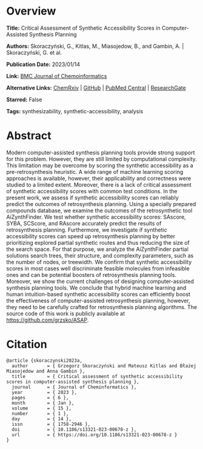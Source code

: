 # Overview
**Title:**
Critical Assessment of Synthetic Accessibility Scores in Computer-Assisted Synthesis Planning

**Authors:**
Skoraczyński, G., Kitlas, M., Miasojedow, B., and Gambin, A. |
Skoraczyński, G. et al.

**Publication Date:**
2023/01/14

**Link:**
[BMC Journal of Chemoinformatics](https://jcheminf.biomedcentral.com/articles/10.1186/s13321-023-00678-z)

**Alternative Links:**
[ChemRxiv](https://chemrxiv.org/engage/chemrxiv/article-details/6366a53fecdad5512dfbd055) |
[GitHub](https://github.com/grzsko/ASAP) |
[PubMed Central](https://pmc.ncbi.nlm.nih.gov/articles/PMC9840255) |
[ResearchGate](https://www.researchgate.net/publication/367149981_Critical_assessment_of_synthetic_accessibility_scores_in_computer-assisted_synthesis_planning)

**Starred:**
False

**Tags:**
synthesizability, synthetic-accessibility, analysis


# Abstract
Modern computer-assisted synthesis planning tools provide strong support for this problem. However, they are still limited by computational complexity.
This limitation may be overcome by scoring the synthetic accessibility as a pre-retrosynthesis heuristic.
A wide range of machine learning scoring approaches is available, however, their applicability and correctness were studied to a limited extent.
Moreover, there is a lack of critical assessment of synthetic accessibility scores with common test conditions.
In the present work, we assess if synthetic accessibility scores can reliably predict the outcomes of retrosynthesis planning.
Using a specially prepared compounds database, we examine the outcomes of the retrosynthetic tool AiZynthFinder.
We test whether synthetic accessibility scores: SAscore, SYBA, SCScore, and RAscore accurately predict the results of retrosynthesis planning.
Furthermore, we investigate if synthetic accessibility scores can speed up retrosynthesis planning by better prioritizing explored partial synthetic routes and thus reducing the size of the search space.
For that purpose, we analyze the AiZynthFinder partial solutions search trees, their structure, and complexity parameters, such as the number of nodes, or treewidth.
We confirm that synthetic accessibility scores in most cases well discriminate feasible molecules from infeasible ones and can be potential boosters of retrosynthesis planning tools.
Moreover, we show the current challenges of designing computer-assisted synthesis planning tools.
We conclude that hybrid machine learning and human intuition-based synthetic accessibility scores can efficiently boost the effectiveness of computer-assisted retrosynthesis planning, however, they need to be carefully crafted for retrosynthesis planning algorithms.
The source code of this work is publicly available at https://github.com/grzsko/ASAP.


# Citation
```
@article {skoraczynski2023a,
  author       = { Grzegorz Skoraczyński and Mateusz Kitlas and Błażej Miasojedow and Anna Gambin },
  title        = { Critical assessment of synthetic accessibility scores in computer-assisted synthesis planning },
  journal      = { Journal of Cheminformatics },
  year         = { 2023 },
  pages        = { 6 },
  month        = { Jan },
  volume       = { 15 },
  number       = { 1 },
  day          = { 14 },
  issn         = { 1758-2946 },
  doi          = { 10.1186/s13321-023-00678-z },
  url          = { https://doi.org/10.1186/s13321-023-00678-z }
}
```
